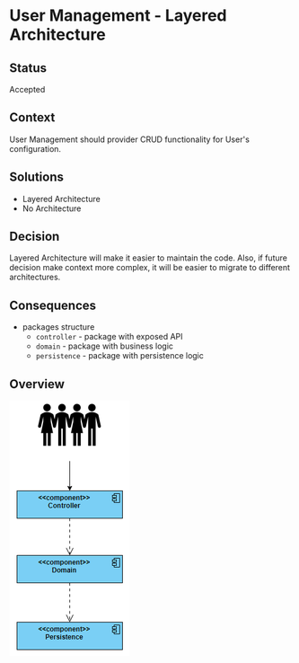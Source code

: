 # User Management - Layered Architecture

## Status
Accepted

## Context
User Management should provider CRUD functionality for User's configuration.  

## Solutions
- Layered Architecture
- No Architecture

## Decision
Layered Architecture will make it easier to maintain the code. Also, 
if future decision make context more complex, it will be easier to migrate to different architectures. 

## Consequences
- packages structure
  - `controller` - package with exposed API
  - `domain` - package with business logic
  - `persistence` - package with persistence logic

## Overview
![Layered Architecture](./pictures/0004-user-management-layered-architecture.png)
